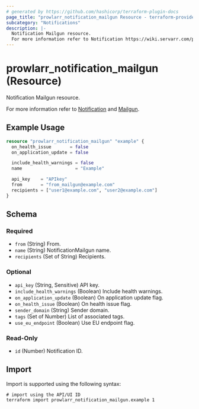 ```yaml
---
# generated by https://github.com/hashicorp/terraform-plugin-docs
page_title: "prowlarr_notification_mailgun Resource - terraform-provider-prowlarr"
subcategory: "Notifications"
description: |-
  Notification Mailgun resource.
  For more information refer to Notification https://wiki.servarr.com/prowlarr/settings#connect and Mailgun https://wiki.servarr.com/prowlarr/supported#mailgun.
---
```


# prowlarr_notification_mailgun (Resource)

<!-- subcategory:Notifications -->Notification Mailgun resource.
For more information refer to [Notification](https://wiki.servarr.com/prowlarr/settings#connect) and [Mailgun](https://wiki.servarr.com/prowlarr/supported#mailgun).

## Example Usage

```terraform
resource "prowlarr_notification_mailgun" "example" {
  on_health_issue       = false
  on_application_update = false

  include_health_warnings = false
  name                    = "Example"

  api_key    = "APIkey"
  from       = "from_mailgun@example.com"
  recipients = ["user1@example.com", "user2@example.com"]
}
```

<!-- schema generated by tfplugindocs -->
## Schema

### Required

- `from` (String) From.
- `name` (String) NotificationMailgun name.
- `recipients` (Set of String) Recipients.

### Optional

- `api_key` (String, Sensitive) API key.
- `include_health_warnings` (Boolean) Include health warnings.
- `on_application_update` (Boolean) On application update flag.
- `on_health_issue` (Boolean) On health issue flag.
- `sender_domain` (String) Sender domain.
- `tags` (Set of Number) List of associated tags.
- `use_eu_endpoint` (Boolean) Use EU endpoint flag.

### Read-Only

- `id` (Number) Notification ID.

## Import

Import is supported using the following syntax:

```shell
# import using the API/UI ID
terraform import prowlarr_notification_mailgun.example 1
```
